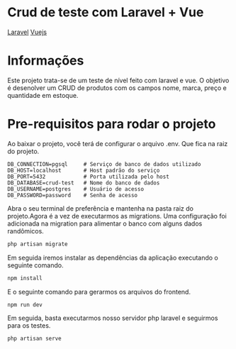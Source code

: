 # Crud de teste com Laravel + Vue
[Laravel](https://laravel.com)
[Vuejs](https://vuejs.org)

# Informações
Este projeto trata-se de um teste de nível feito com laravel e vue. O objetivo é desenolver um CRUD de produtos com os campos nome, marca, preço e quantidade em estoque.

# Pre-requisitos para rodar o projeto
Ao baixar o projeto, você terá de configurar o arquivo .env. Que fica na raiz do projeto.
```env
DB_CONNECTION=pgsql     # Serviço de banco de dados utilizado
DB_HOST=localhost       # Host padrão do serviço
DB_PORT=5432            # Porta utilizada pelo host
DB_DATABASE=crud-test   # Nome do banco de dados
DB_USERNAME=postgres    # Usuário de acesso
DB_PASSWORD=password    # Senha de acesso
```

Abra o seu terminal de preferência e mantenha na pasta raiz do projeto.Agora é a vez de executarmos as migrations. Uma configuração foi adicionada na migration para alimentar o banco com alguns dados randômicos.
```sh
php artisan migrate
```

Em seguida iremos instalar as dependências da aplicação executando o seguinte comando.
```sh
npm install
```
E o seguinte comando para gerarmos os arquivos do frontend.
```sh
npm run dev
```
Em seguida, basta executarmos nosso servidor php laravel e seguirmos para os testes.
```sh
php artisan serve
```
